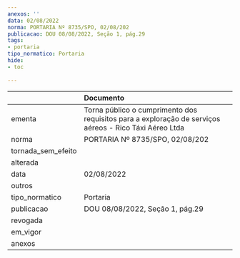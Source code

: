 ```yaml
---
anexos: ''
data: 02/08/2022
norma: PORTARIA Nº 8735/SPO, 02/08/202
publicacao: DOU 08/08/2022, Seção 1, pág.29
tags:
- portaria
tipo_normatico: Portaria
hide: 
- toc 
 
---
```


|                    | Documento                                                                                              |
|:-------------------|:-------------------------------------------------------------------------------------------------------|
| ementa             | Torna público o cumprimento dos requisitos para a exploração de serviços aéreos - Rico Táxi Aéreo Ltda |
| norma              | PORTARIA Nº 8735/SPO, 02/08/202                                                                        |
| tornada_sem_efeito |                                                                                                        |
| alterada           |                                                                                                        |
| data               | 02/08/2022                                                                                             |
| outros             |                                                                                                        |
| tipo_normatico     | Portaria                                                                                               |
| publicacao         | DOU 08/08/2022, Seção 1, pág.29                                                                        |
| revogada           |                                                                                                        |
| em_vigor           |                                                                                                        |
| anexos             |                                                                                                        |